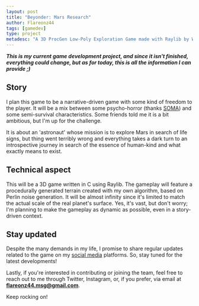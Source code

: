 ```yaml
---
layout: post
title: "Beyonder: Mars Research"
author: Flareonz44
tags: [gamedev]
type: project
metadesc: "A 3D ProcGen Low-Poly Exploration Game made with Raylib by Windfall Game Studio (by Flareonz44)"
---
```


***This is my current game development project, and since it isn't finished, everything could change, but as for today, this is all the information I can provide ;)***

## Story

I plan this game to be a narrative-driven game with some kind of freedom to the player. It will be a mix between some psycho-horror (thanks [SOMA](https://store.steampowered.com/app/282140/SOMA/)) and some semi-survival characteristics. Some friends told me it is a bit ambitious, but I'm up for the challenge.

It is about an 'astronaut' whose mission is to explore Mars in search of life signs, but thing went terribly wrong and everything takes a dark turn to an introspective journey in search of the essence of human-kind and what exactly means to exist.

## Technical aspect

This will be a 3D game written in C using Raylib. The gameplay will feature a procedurally generated terrain created with my own algorithm, based on Perlin noise generation. It will be almost infinity since it's limited to match the actual scale of the real planet's surface. Yes, it's vast, but don't worry; I'm planning to make the gameplay as dynamic as possible, even in a story-driven context.

## Stay updated

Despite the many demands in my life, I promise to share regular updates related to the game on my [social media](https://linktr.ee/flareonz44) platforms. So, stay tuned for the latest developments!

Lastly, if you're interested in contributing or joining the team, feel free to reach out to me through Twitter, Instagram, or, if you prefer, via email at **flareonz44.msg@gmail.com**.

Keep rocking on!